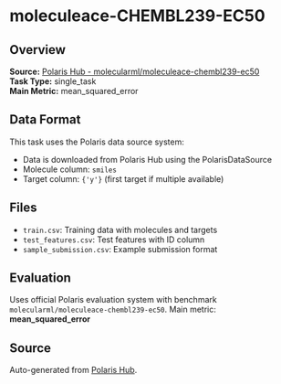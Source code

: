 # moleculeace-CHEMBL239-EC50

## Overview



**Source:** [Polaris Hub - molecularml/moleculeace-chembl239-ec50](https://polarishub.io)  
**Task Type:** single_task  
**Main Metric:** mean_squared_error

## Data Format

This task uses the Polaris data source system:
- Data is downloaded from Polaris Hub using the PolarisDataSource
- Molecule column: `smiles`
- Target column: `{'y'}` (first target if multiple available)

## Files

- `train.csv`: Training data with molecules and targets
- `test_features.csv`: Test features with ID column
- `sample_submission.csv`: Example submission format

## Evaluation

Uses official Polaris evaluation system with benchmark `molecularml/moleculeace-chembl239-ec50`.
Main metric: **mean_squared_error**

## Source

Auto-generated from [Polaris Hub](https://polarishub.io/).
